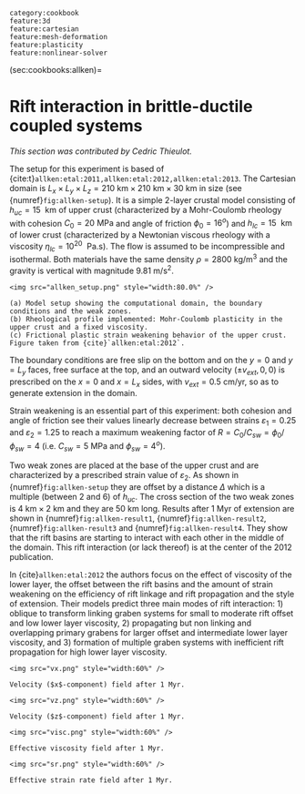 ```{tags}
category:cookbook
feature:3d
feature:cartesian
feature:mesh-deformation
feature:plasticity
feature:nonlinear-solver
```

(sec:cookbooks:allken)=
# Rift interaction in brittle-ductile coupled systems

*This section was contributed by Cedric Thieulot.*

The setup for this experiment is based of {cite:t}`allken:etal:2011,allken:etal:2012,allken:etal:2013`.
The Cartesian domain is $L_x\times L_y\times L_z=210\text{ km}\times 210\text{ km}\times 30\text{ km}$
in size (see {numref}`fig:allken-setup`).
It is a simple 2-layer crustal model consisting of $h_{uc}=15~\text{ km}$ of upper crust (characterized by a Mohr-Coulomb rheology with cohesion
$C_0=20\text{ MPa}$ and angle of friction $\phi_0=16^o$) and $h_{lc}=15~\text{ km}$ of lower crust
(characterized by a Newtonian viscous rheology with a viscosity $\eta_{lc}=10^{20}~\text{ Pa.s}$).
The flow is assumed to be incompressible and isothermal.
Both materials have the same density $\rho=2800\text{ kg}/\text{m}^3$ and the gravity is vertical with magnitude $9.81\text{ m}/\text{s}^2$.

```{figure-md} fig:allken-setup
<img src="allken_setup.png" style="width:80.0%" />

(a) Model setup showing the computational domain, the boundary conditions and the weak zones.
(b) Rheological profile implemented: Mohr-Coulomb plasticity in the upper crust and a fixed viscosity.
(c) Frictional plastic strain weakening behavior of the upper crust. Figure taken from {cite}`allken:etal:2012`.
```

The boundary conditions are free slip on the bottom and on the $y=0$ and $y=L_y$ faces,
free surface at the top, and an outward velocity $(\pm v_{ext},0,0)$ is prescribed on the
$x=0$ and $x=L_x$ sides, with $v_{ext}=0.5\text{ cm}/\text{yr}$, so as to generate extension in the domain.

Strain weakening is an essential part of this experiment: both cohesion and angle of friction see their values linearly decrease
between strains $\varepsilon_1=0.25$ and $\varepsilon_2=1.25$ to reach a maximum weakening factor of $R=C_0/C_{sw}=\phi_0/\phi_{sw}=4$
(i.e. $C_{sw}=5\text{ MPa}$ and $\phi_{sw}=4^o$).

Two weak zones are placed at the base of the upper crust and are characterized by a prescribed strain value of $\varepsilon_2$. As shown
in {numref}`fig:allken-setup` they are offset by a distance $\Delta$ which is a multiple (between 2 and 6) of $h_{uc}$.
The cross section of the two weak zones is $4\text{ km}\times 2\text{ km}$ and they are $50\text{ km}$ long.
Results after $1\text{ Myr}$ of extension are shown in {numref}`fig:allken-result1`, {numref}`fig:allken-result2`, {numref}`fig:allken-result3` and {numref}`fig:allken-result4`.
They show that the rift basins are starting to interact with each other in the middle of the domain. This rift interaction (or lack thereof)
is at the center of the 2012 publication.

In {cite}`allken:etal:2012` the authors focus on the effect of viscosity of the lower layer, the
offset between the rift basins and the amount of strain weakening on the efficiency of rift linkage and rift
propagation and the style of extension. Their models predict three main modes of rift interaction: 1) oblique
to transform linking graben systems for small to moderate rift offset and low lower layer viscosity, 2)
propagating but non linking and overlapping primary grabens for larger offset and intermediate lower layer
viscosity, and 3) formation of multiple graben systems with inefficient rift propagation for high lower
layer viscosity.

```{figure-md} fig:allken-result1
<img src="vx.png" style="width:60%" />

Velocity ($x$-component) field after 1 Myr.
```

```{figure-md} fig:allken-result2
<img src="vz.png" style="width:60%" />

Velocity ($z$-component) field after 1 Myr.
```

```{figure-md} fig:allken-result3
<img src="visc.png" style="width:60%" />

Effective viscosity field after 1 Myr.
```

```{figure-md} fig:allken-result4
<img src="sr.png" style="width:60%" />

Effective strain rate field after 1 Myr.
```
